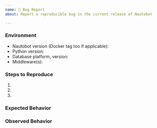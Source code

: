```yaml
---
name: 🐛 Bug Report
about: Report a reproducible bug in the current release of Nautobot

---
```


<!--
    NOTE: IF YOUR ISSUE DOES NOT FOLLOW THIS TEMPLATE, IT WILL BE CLOSED.

    This form is only for reporting reproducible bugs. If you need assistance
    with Nautobot installation, or if you have a general question, please start a
    discussion instead: https://github.com/nautobot/nautobot/discussions

    Please describe the environment in which you are running Nautobot. Be sure
    that you are running an unmodified instance of the latest stable release
    before submitting a bug report, and that any plugins have been disabled.
-->
### Environment
* Nautobot version (Docker tag too if applicable):
* Python version:
* Database platform, version:
* Middleware(s):

<!--
    Describe in detail the exact steps that someone else can take to reproduce
    this bug using the current stable release of Nautobot. Begin with the
    creation of any necessary database objects and call out every operation
    being performed explicitly. If reporting a bug in the REST API, be sure to
    reconstruct the raw HTTP request(s) being made: Don't rely on a client
    library such as pynautobot.
-->
### Steps to Reproduce
1.
2.
3.

<!-- What did you expect to happen? -->
### Expected Behavior


<!-- What happened instead? -->
### Observed Behavior
